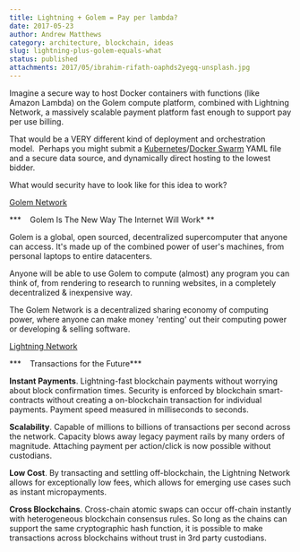 ```yaml
---
title: Lightning + Golem = Pay per lambda?
date: 2017-05-23
author: Andrew Matthews
category: architecture, blockchain, ideas
slug: lightning-plus-golem-equals-what
status: published
attachments: 2017/05/ibrahim-rifath-oaphds2yegq-unsplash.jpg
---
```


Imagine a secure way to host Docker containers with functions (like Amazon Lambda) on the Golem compute platform, combined with Lightning Network, a massively scalable payment platform fast enough to support pay per use billing.

That would be a VERY different kind of deployment and orchestration model.  Perhaps you might submit a [Kubernetes](http://kubernetes.io)/[Docker Swarm](https://docs.docker.com/engine/swarm/) YAML file and a secure data source, and dynamically direct hosting to the lowest bidder.

What would security have to look like for this idea to work?

[Golem Network](https://blog.golemproject.net/golem-building-the-worlds-most-powerful-supercomputer-on-blockchain-4ccb44c328a)

***    Golem Is The New Way The Internet Will Work* **

Golem is a global, open sourced, decentralized supercomputer that anyone can access. It's made up of the combined power of user's machines, from personal laptops to entire datacenters.

Anyone will be able to use Golem to compute (almost) any program you can think of, from rendering to research to running websites, in a completely decentralized & inexpensive way.

The Golem Network is a decentralized sharing economy of computing power, where anyone can make money 'renting' out their computing power or developing & selling software.

[Lightning Network](https://lightning.network/)

***    Transactions for the Future***

**Instant Payments**. Lightning-fast blockchain payments without worrying about block confirmation times. Security is enforced by blockchain smart-contracts without creating a on-blockchain transaction for individual payments. Payment speed measured in milliseconds to seconds.

**Scalability**. Capable of millions to billions of transactions per second across the network. Capacity blows away legacy payment rails by many orders of magnitude. Attaching payment per action/click is now possible without custodians.

**Low Cost**. By transacting and settling off-blockchain, the Lightning Network allows for exceptionally low fees, which allows for emerging use cases such as instant micropayments.

**Cross Blockchains**. Cross-chain atomic swaps can occur off-chain instantly with heterogeneous blockchain consensus rules. So long as the chains can support the same cryptographic hash function, it is possible to make transactions across blockchains without trust in 3rd party custodians.
